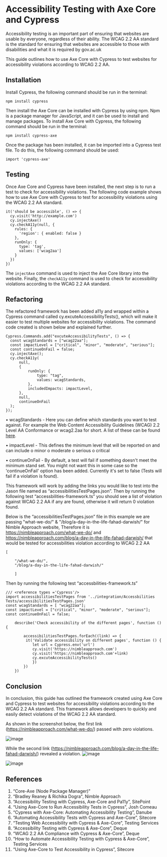 # Accessibility Testing with Axe Core and Cypress
Accessibility testing is an important part of ensuring that websites are usable by everyone, regardless of their ability. The WCAG 2.2 AA standard is the standard for ensuring that websites are accessible to those with disabilities and what it is required by gov.ac.uk

This guide outlines how to use Axe Core with Cypress to test websites for accessibility violations according to WCAG 2.2 AA. 

## Installation 
Install Cypress, the following command should be run in the terminal: 

``` npm install cypress ``` 

Then install the Axe Core can be installed with Cypress by using npm. Npm is a package manager for JavaScript, and it can be used to install and manage packages. To install Axe Core with Cypress, the following command should be run in the terminal: 

``` npm install cypress-axe ``` 

Once the package has been installed, it can be imported into a Cypress test file. To do this, the following command should be used: 

``` import 'cypress-axe' ``` 

## Testing 
Once Axe Core and Cypress have been installed, the next step is to run a test to check for accessibility violations. The following code example shows how to use Axe Core with Cypress to test for accessibility violations using the WCAG 2.2 AA standard. 

``` 
it('should be accessible', () => {
  cy.visit('http://example.com')
  cy.injectAxe()
  cy.checkA11y(null, {
    rules: {
      'region': { enabled: false }
    },
    runOnly: {
      type: 'tag',
      values: ['wcag2aa']
    }
  })
})
```

The `injectAxe` command is used to inject the Axe Core library into the website. Finally, the `checkA11y` command is used to check for accessibility violations according to the WCAG 2.2 AA standard. 

## Refactoring 
The refactored framework has been added a11y and wrapped within a Cypress command called cy.excuteAccessibilityTests(), which will make it easier to test multiple websites for accessibility violations. The command code created is shown below and explained further.

``` 
Cypress.Commands.add("excuteAccessibilityTests", () => {
  const wcagStandards = ["wcag22aa"];
  const impactLevel = ["critical", "minor", "moderate", "serious"];
  const continueOnFail = false;
  cy.injectAxe();
  cy.checkA11y(
      null,
      {
          runOnly: {
              type: "tag",
              values: wcagStandards,
          },
          includedImpacts: impactLevel,
      },
      null,
      continueOnFail
  );
});
```

•	wcagStandards - Here you can define which standards you want to test against. For example the Web Content Accessibility Guidelines (WCAG) 2.2 Level AA Conformance or wcag2.2aa for short. A list of these can be found [here](https://dequeuniversity.com/wcag/wcag-2-2-list).

•	impactLevel - This defines the minimum level that will be reported on and can include
  o	minor
  o	moderate
  o	serious
  o	critical
  
•	continueOnFail - By default, a test will fail if something doesn't meet the minimum stand set. You might not want this in some case so the 'continueOnFail' option has been added. Currently it's set to false (Tests will fail if a violation is found).

This framework will work by adding the links you would like to test into the Jason file named as “accessibilitiesTestPages.json”. Then by running the following test “accessbilities-framework.ts” you should see a list of violation against WCAG 2.2 AA if any are found, otherwise it will return 0 violation found.

Below is the “accessibilitiesTestPages.json” file in this example we are passing "what-we-do/" & "/blog/a-day-in-the-life-fahad-darwish/" for Nimble Approach website, Therefore it is https://nimbleapproach.com/what-we-do/ and https://nimbleapproach.com/blog/a-day-in-the-life-fahad-darwish/ that would be tested for accessbilities violation according to WCAG 2.2 AA

``` 
[	
	
	"/what-we-do/",
	"/blog/a-day-in-the-life-fahad-darwish/"

	]

```
Then by running the following test “accessbilities-framework.ts”
``` 
/// <reference types ='Cypress'/>
import accessibilitiesTestPages from '../integration/Accessbilities Tests/accessibilitiesTestPages.json'
const wcagStandards = [ "wcag22aa"];
const impactLevel = ["critical", "minor", "moderate", "serious"];
const continueOnFail = false;

	describe('Check accessibility of the different pages', function () {
		
        accessibilitiesTestPages.forEach((link) => {
         it('Validate accessibility on different pages', function () {
            let url = Cypress.env('url')
            cy.visit('https://nimbleapproach.com')
            cy.visit('https://nimbleapproach.com'+link)
            cy.excuteAccessibilityTests()
            })
        })
    })

```

## Conclusion
In conclusion, this guide has outlined the framework created using Axe Core and Cypress to test websites for accessibility violations according to the WCAG 2.2 AA standard. This framework allows developers to quickly and easily detect violations of the WCAG 2.2 AA standard. 

As shown in the screenshot below, the first link (https://nimbleapproach.com/what-we-do/) passed with zero violations.

![image](https://user-images.githubusercontent.com/101198418/213083550-4f78fff5-c75a-4480-a72f-56c8882d2d28.png)

While the second link (https://nimbleapproach.com/blog/a-day-in-the-life-fahad-darwish/) revealed a violation. 
![image](https://user-images.githubusercontent.com/101198418/213083709-8884bc39-f2d9-40dc-ae82-41fd68bf4612.png)

![image](https://user-images.githubusercontent.com/101198418/213082951-1c2ab042-1048-483f-b058-765a2839f44d.png)
 

## References
1. “Core-Axe (Node Package Manager)"
2. “Bradley Reaney & Richika Dogra", Nimble Approach
3. “Accessibility Testing with Cypress, Axe-Core and Pa11y”, SitePoint
4. “Using Axe-Core to Run Accessibility Tests in Cypress”, Josh Comeau
5. “Cypress with Axe-Core: Automating Accessibility Testing”, Danube
6. “Automating Accessibility Tests with Cypress and Axe-Core”, Sitecore
7. “Testing Web Accessibility with Cypress & Axe-Core”, Testing Services
8. “Accessibility Testing with Cypress & Axe-Core”, Deque
9. “WCAG 2.2 AA Compliance with Cypress & Axe-Core”, Deque
10. “How to Automate Accessibility Testing with Cypress & Axe-Core”, Testing Services
11. “Using Axe-Core to Test Accessibility in Cypress”, Sitecore
